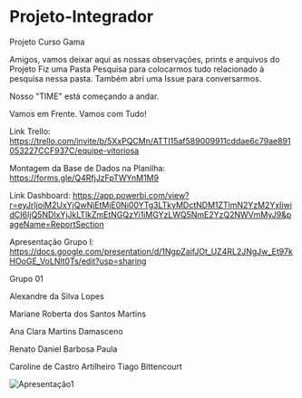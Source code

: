 # Projeto-Integrador
Projeto Curso Gama

Amigos, vamos deixar aqui as nossas observações, prints e arquivos do Projeto
Fiz uma Pasta Pesquisa para colocarmos tudo relacionado à pesquisa nessa pasta.
Também abri uma Issue para conversarmos.

Nosso "TIME" está começando a andar.

Vamos em Frente. Vamos com Tudo!



Link Trello: https://trello.com/invite/b/5XxPQCMn/ATTI15af589009911cddae6c79ae891053227CCF937C/equipe-vitoriosa


Montagem da Base de Dados na Planilha:  https://forms.gle/Q4RfjJzFpTWYnM1M9


Link Dashboard: https://app.powerbi.com/view?r=eyJrIjoiM2UxYjQwNjEtMjE0Ni00YTg3LTkyMDctNDM1ZTlmN2YzM2YxIiwidCI6IjQ5NDIxYjJkLTlkZmEtNGQzYi1iMGYzLWQ5NmE2YzQ2NWVmMyJ9&pageName=ReportSection


Apresentação Grupo I: 
https://docs.google.com/presentation/d/1NgpZaifJOt_UZ4RL2JNgJw_Et97kHOoGE_VoLNlt0Ts/edit?usp=sharing


Grupo 01

Alexandre da Silva Lopes

Mariane Roberta dos Santos Martins

Ana Clara Martins Damasceno

Renato Daniel Barbosa Paula

Caroline de Castro Artilheiro
Tiago Bittencourt


![Apresentação1](https://github.com/0101AlexandreLopes/Projeto-Integrador/assets/132711465/c436251b-b97a-4806-82c6-70398b93602e)